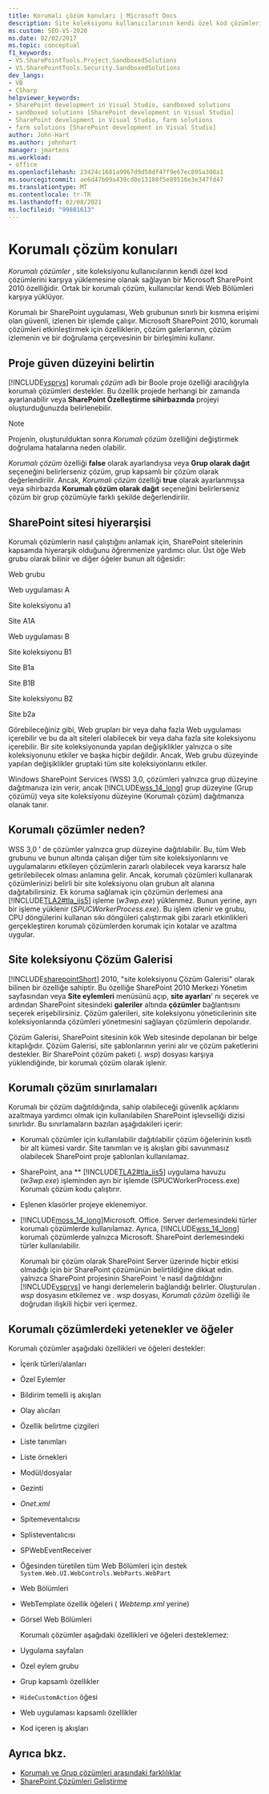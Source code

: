 ```yaml
---
title: Korumalı çözüm konuları | Microsoft Docs
description: Site koleksiyonu kullanıcılarının kendi özel kod çözümlerini karşıya yüklemesine olanak sağlayan, Microsoft SharePoint 'in bir özelliği olan korumalı çözümleri keşfet.
ms.custom: SEO-VS-2020
ms.date: 02/02/2017
ms.topic: conceptual
f1_keywords:
- VS.SharePointTools.Project.SandboxedSolutions
- VS.SharePointTools.Security.SandboxedSolutions
dev_langs:
- VB
- CSharp
helpviewer_keywords:
- SharePoint development in Visual Studio, sandboxed solutions
- sandboxed solutions [SharePoint development in Visual Studio]
- SharePoint development in Visual Studio, farm solutions
- farm solutions [SharePoint development in Visual Studio]
author: John-Hart
ms.author: johnhart
manager: jmartens
ms.workload:
- office
ms.openlocfilehash: 23424c1681a9967d9d50df47f9e67ec895a308a1
ms.sourcegitcommit: ae6d47b09a439cd0e13180f5e89510e3e347fd47
ms.translationtype: MT
ms.contentlocale: tr-TR
ms.lasthandoff: 02/08/2021
ms.locfileid: "99881613"
---
```

# <a name="sandboxed-solution-considerations"></a>Korumalı çözüm konuları
  *Korumalı çözümler* , site koleksiyonu kullanıcılarının kendi özel kod çözümlerini karşıya yüklemesine olanak sağlayan bir Microsoft SharePoint 2010 özelliğidir. Ortak bir korumalı çözüm, kullanıcılar kendi Web Bölümleri karşıya yüklüyor.

 Korumalı bir SharePoint uygulaması, Web grubunun sınırlı bir kısmına erişimi olan güvenli, izlenen bir işlemde çalışır. Microsoft SharePoint 2010, korumalı çözümleri etkinleştirmek için özelliklerin, çözüm galerlarının, çözüm izlemenin ve bir doğrulama çerçevesinin bir birleşimini kullanır.

## <a name="specify-project-trust-level"></a>Proje güven düzeyini belirtin
 [!INCLUDE[vsprvs](../sharepoint/includes/vsprvs-md.md)] korumalı *çözüm* adlı bir Boole proje özelliği aracılığıyla korumalı çözümleri destekler. Bu özellik projede herhangi bir zamanda ayarlanabilir veya **SharePoint Özelleştirme sihirbazında** projeyi oluşturduğunuzda belirlenebilir.

> [!NOTE]
> Projenin, oluşturulduktan sonra *Korumalı çözüm* özelliğini değiştirmek doğrulama hatalarına neden olabilir.

 *Korumalı çözüm* özelliği **false** olarak ayarlandıysa veya **Grup olarak dağıt** seçeneğini belirlerseniz çözüm, grup kapsamlı bir çözüm olarak değerlendirilir. Ancak, *Korumalı çözüm* özelliği **true** olarak ayarlanmışsa veya sihirbazda **Korumalı çözüm olarak dağıt** seçeneğini belirlerseniz çözüm bir grup çözümüyle farklı şekilde değerlendirilir.

## <a name="sharepoint-site-hierarchy"></a>SharePoint sitesi hiyerarşisi
 Korumalı çözümlerin nasıl çalıştığını anlamak için, SharePoint sitelerinin kapsamda hiyerarşik olduğunu öğrenmenize yardımcı olur. Üst öğe Web grubu olarak bilinir ve diğer öğeler bunun alt öğesidir:

 Web grubu

 Web uygulaması A

 Site koleksiyonu a1

 Site A1A

 Web uygulaması B

 Site koleksiyonu B1

 Site B1a

 Site B1B

 Site koleksiyonu B2

 Site b2a

 Görebileceğiniz gibi, Web grupları bir veya daha fazla Web uygulaması içerebilir ve bu da alt siteleri olabilecek bir veya daha fazla site koleksiyonu içerebilir. Bir site koleksiyonunda yapılan değişiklikler yalnızca o site koleksiyonunu etkiler ve başka hiçbir değildir. Ancak, Web grubu düzeyinde yapılan değişiklikler gruptaki tüm site koleksiyonlarını etkiler.

 Windows SharePoint Services (WSS) 3,0, çözümleri yalnızca grup düzeyine dağıtmanıza izin verir, ancak [!INCLUDE[wss_14_long](../sharepoint/includes/wss-14-long-md.md)] grup düzeyine (Grup çözümü) veya site koleksiyonu düzeyine (Korumalı çözüm) dağıtmanıza olanak tanır.

## <a name="why-sandboxed-solutions"></a>Korumalı çözümler neden?
 WSS 3,0 ' de çözümler yalnızca grup düzeyine dağıtılabilir. Bu, tüm Web grubunu ve bunun altında çalışan diğer tüm site koleksiyonlarını ve uygulamalarını etkileyen çözümlerin zararlı olabilecek veya kararsız hale getirilebilecek olması anlamına gelir. Ancak, korumalı çözümleri kullanarak çözümlerinizi belirli bir site koleksiyonu olan grubun alt alanına dağıtabilirsiniz. Ek koruma sağlamak için çözümün derlemesi ana [!INCLUDE[TLA2#tla_iis5](../sharepoint/includes/tla2sharptla-iis5-md.md)] işleme (*w3wp.exe*) yüklenmez. Bunun yerine, ayrı bir işleme yüklenir (*SPUCWorkerProcess.exe*). Bu işlem izlenir ve grubu, CPU döngülerini kullanan sıkı döngüleri çalıştırmak gibi zararlı etkinlikleri gerçekleştiren korumalı çözümlerden korumak için kotalar ve azaltma uygular.

## <a name="site-collection-solution-gallery"></a>Site koleksiyonu Çözüm Galerisi
 [!INCLUDE[sharepointShort](../sharepoint/includes/sharepointshort-md.md)] 2010, "site koleksiyonu Çözüm Galerisi" olarak bilinen bir özelliğe sahiptir. Bu özelliğe SharePoint 2010 Merkezi Yönetim sayfasından veya **Site eylemleri** menüsünü açıp, **site ayarları**' nı seçerek ve ardından SharePoint sitesindeki **galeriler** altında **çözümler** bağlantısını seçerek erişebilirsiniz. Çözüm galerileri, site koleksiyonu yöneticilerinin site koleksiyonlarında çözümleri yönetmesini sağlayan çözümlerin depolarıdır.

 Çözüm Galerisi, SharePoint sitesinin kök Web sitesinde depolanan bir belge kitaplığıdır. Çözüm Galerisi, site şablonlarının yerini alır ve çözüm paketlerini destekler. Bir SharePoint çözüm paketi (*. wsp*) dosyası karşıya yüklendiğinde, bir korumalı çözüm olarak işlenir.

## <a name="sandboxed-solution-limitations"></a>Korumalı çözüm sınırlamaları
 Korumalı bir çözüm dağıtıldığında, sahip olabileceği güvenlik açıklarını azaltmaya yardımcı olmak için kullanılabilen SharePoint işlevselliği dizisi sınırlıdır. Bu sınırlamaların bazıları aşağıdakileri içerir:

- Korumalı çözümler için kullanılabilir dağıtılabilir çözüm öğelerinin kısıtlı bir alt kümesi vardır. Site tanımları ve iş akışları gibi savunmasız olabilecek SharePoint proje şablonları kullanılamaz.

- SharePoint, ana ** [!INCLUDE[TLA2#tla_iis5](../sharepoint/includes/tla2sharptla-iis5-md.md)] uygulama havuzu (*w3wp.exe*) işleminden ayrı bir işlemde (SPUCWorkerProcess.exe) Korumalı çözüm kodu çalıştırır.

- Eşlenen klasörler projeye eklenemiyor.

- [!INCLUDE[moss_14_long](../sharepoint/includes/moss-14-long-md.md)]Microsoft. Office. Server derlemesindeki türler korumalı çözümlerde kullanılamaz. Ayrıca, [!INCLUDE[wss_14_long](../sharepoint/includes/wss-14-long-md.md)] korumalı çözümlerde yalnızca Microsoft. SharePoint derlemesindeki türler kullanılabilir.

  Korumalı bir çözüm olarak SharePoint Server üzerinde hiçbir etkisi olmadığı için bir SharePoint çözümünün belirtildiğine dikkat edin. yalnızca SharePoint projesinin SharePoint 'e nasıl dağıtıldığını [!INCLUDE[vsprvs](../sharepoint/includes/vsprvs-md.md)] ve hangi derlemelerin bağlandığı belirler. Oluşturulan *. wsp* dosyasını etkilemez ve *. wsp* dosyası, *Korumalı çözüm* özelliği ile doğrudan ilişkili hiçbir veri içermez.

## <a name="capabilities-and-elements-in-sandboxed-solutions"></a>Korumalı çözümlerdeki yetenekler ve öğeler
 Korumalı çözümler aşağıdaki özellikleri ve öğeleri destekler:

- İçerik türleri/alanları

- Özel Eylemler

- Bildirim temelli iş akışları

- Olay alıcıları

- Özellik belirtme çizgileri

- Liste tanımları

- Liste örnekleri

- Modül/dosyalar

- Gezinti

- *Onet.xml*

- Spitemeventalıcısı

- Splisteventalıcısı

- SPWebEventReceiver

- Öğesinden türetilen tüm Web Bölümleri için destek `System.Web.UI.WebControls.WebParts.WebPart`

- Web Bölümleri

- WebTemplate özellik öğeleri ( *Webtemp.xml* yerine)

- Görsel Web Bölümleri

  Korumalı çözümler aşağıdaki özellikleri ve öğeleri desteklemez:

- Uygulama sayfaları

- Özel eylem grubu

- Grup kapsamlı özellikler

- `HideCustomAction` öğesi

- Web uygulaması kapsamlı özellikler

- Kod içeren iş akışları

## <a name="see-also"></a>Ayrıca bkz.
- [Korumalı ve Grup çözümleri arasındaki farklılıklar](../sharepoint/differences-between-sandboxed-and-farm-solutions.md)
- [SharePoint Çözümleri Geliştirme](../sharepoint/developing-sharepoint-solutions.md)
